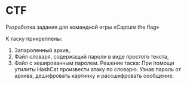 # CTF
Разработка задания для командной игры «Capture the flag»

К таску прикреплены: 
1. Запароленный архив,
2. Файл словаря, содержащий пароли в виде простого текста,
3. Файл с хешированным паролем.
Решение таска: 
При помощи утилиты HashCat произвести атаку по словарю. Узнав пароль от архива, дешифровать картинку и рассшифровать сообщение.
